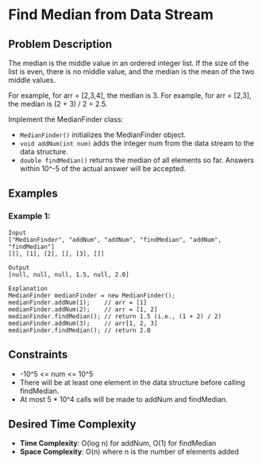 # Find Median from Data Stream

## Problem Description

The median is the middle value in an ordered integer list. If the size of the list is even, there is no middle value, and the median is the mean of the two middle values.

For example, for arr = [2,3,4], the median is 3.
For example, for arr = [2,3], the median is (2 + 3) / 2 = 2.5.

Implement the MedianFinder class:

- `MedianFinder()` initializes the MedianFinder object.
- `void addNum(int num)` adds the integer num from the data stream to the data structure.
- `double findMedian()` returns the median of all elements so far. Answers within 10^-5 of the actual answer will be accepted.

## Examples

### Example 1:

```
Input
["MedianFinder", "addNum", "addNum", "findMedian", "addNum", "findMedian"]
[[], [1], [2], [], [3], []]

Output
[null, null, null, 1.5, null, 2.0]

Explanation
MedianFinder medianFinder = new MedianFinder();
medianFinder.addNum(1);    // arr = [1]
medianFinder.addNum(2);    // arr = [1, 2]
medianFinder.findMedian(); // return 1.5 (i.e., (1 + 2) / 2)
medianFinder.addNum(3);    // arr[1, 2, 3]
medianFinder.findMedian(); // return 2.0
```

## Constraints

- -10^5 <= num <= 10^5
- There will be at least one element in the data structure before calling findMedian.
- At most 5 \* 10^4 calls will be made to addNum and findMedian.

## Desired Time Complexity

- **Time Complexity**: O(log n) for addNum, O(1) for findMedian
- **Space Complexity**: O(n) where n is the number of elements added
